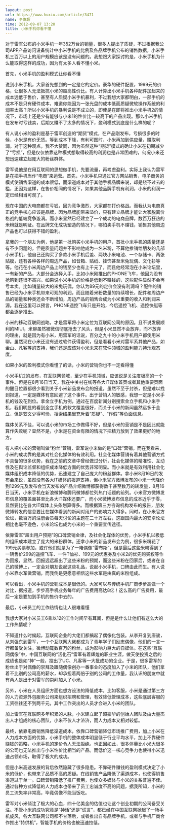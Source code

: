 ```yaml
---
layout: post
url: https://www.huxiu.com/article/3471
name: 李俊超
time: 2012-09-07 13:20
title: 小米手机你看不懂
---
```

对于雷军公布的小米手机一年352万台的销量，很多人提出了质疑，不过根据我公司APP产品访问设备统计中小米手机的比例及各品牌手机公布的销售数据，小米手机三百万以上的用户规模应该是没有问题的。我想跟大家探讨的是，小米手机为什么能取得这样的成功，因为有太多人看不懂小米。

首先，小米手机的盈利模式让你看不懂

说到小米手机，大家首先想到的一定是它的定价。豪华的硬件配置，1999元的价格，让很多人无法抵抗小米的超高性价比。有人计算出小米手机各种配件加起来的成本远低于售价，甚至有人质疑小米手机暴利，不过我想大家都明白，一部手机的成本不是只有硬件成本，难道你能因为一张光盘的成本低而质疑微软操作系统的利润率太高？所以小米手机的暴利说是不成立的，即使是在即将推出小米手机2的情况下，市场上还是少有能够与小米1的性价比一较高下的产品出现。那么小米手机在发布时亏钱卖，后期又赚不了太多的情况下，盈利模式到底是什么样的呢？

有人说小米的盈利是基于雷军创造的“期货”模式，在产品刚发布，亏损很多的时候，小米是有价无货。等到成本下降，有利可图时，小米再加到供应量，赚取利润。对于这种观点，我不大赞同，因为虽然这种“期货”模式的确让小米在初期减少了“亏损”，但是仅仅依靠这种模式想取得较高的利润也是非常困难的，何况小米还想迅速建立起庞大的粉丝群体。

雷军说他是在用互联网的思想做手机，先要流量，再考虑盈利。实际上我认为雷军是在把手机当作“电商”来运营。首先，小米手机只通过官方网站销售，电子商务的模式使销售渠道的成本很低，而渠道成本对于其他手机品牌来说，却是绕不过去的槛，正因为这样，在售价相同的情况下，如果其他品牌手机有利润，小米的利润一定已经相当可观了。

现在中国的大电商都在亏钱，因为竞争激烈，大家都在打价格战。而我认为电商真正的竞争核心应该是品牌，因为品牌能带来溢价，只有建立品牌才能让大家脱离价格战的低端竞争漩涡。而小米显然已经建立了一个成功的电商品牌，数百万狂热的米粉就是明证。在品牌文化成功塑造的情况下，哪怕卖手机不赚钱，销售其他周边产品也可以获得不错的盈利。

拿我的一个朋友为例，他是第一批购买小米手机的用户，首批小米手机的质量还是有不少问题的，但是质量问题并不影响他成为一名米粉，不算他推销给朋友的几部小米手机，他自己还购买了多款小米手机后盖、两块小米电池、一个存储卡、两张贴膜，还有各种各样的周边产品，如音箱、贴纸、挂饰甚至米兔玩偶、文化衫等等。他花在小米周边产品上的钱至少也有上千元了，而且他经常泡在小米论坛里，一有新的产品，大部分会选择入手，比如小米刚推出的PHONE飞车，他因为没有抢购到还很不高兴。如果说小米手机的价格是低到不赚钱的，这些配件显然不会再亏本卖。比如销量较大的米兔玩偶，你认为89元的定价会没有利润吗？配件的销售已经为小米手机带来可观的利润，而且随着米粉数量的持续增长，配件和周边产品的销量和种类还会不断增加，周边产品的销售会成为小米重要的收入和利润来源。我在这里可以预言，PHONE遥控飞车只是开始，今后遥控飞机、遥控快艇等都会逐步推出。

小米的移动互联网战略，才是雷军将小米定位为互联网公司的原因。且不说发展顺利的MIUI，米聊虽然被微信彻底抢去了风头，但是小米显然不会放弃，而不放弃的理由，就是因为有小米，用雷军的话说，百分之九十的小米手机用户都使用米聊。虽然现在小米还没有通过软件获得盈利，但是看看小米对雷军系其他产品，如金山、凡客等的支持，我们还是应该对小米未来在软件领域的盈利能力持乐观态度。

如果小米的盈利模式你看懂了的话，小米的营销你也不一定看得懂

小米手机2的发布，在互联网领域，至少在手机领域，应该说是关注度极高的一个事件。但是在8月16日当天，我在中关村在线等各大IT媒体首页或者其他重要页面的醒目位置都很少看到关于小米新品发布会的报道，虽然不至于封杀，但是难以找到报道，一定是媒体有意回避了这个事件。出于营销人的敏感，我想一定是小米手机的钱没花到位。拿金立手机为例，通过在百度新闻分别搜索金立手机和小米手机，我们明显的看到金立手机的软文覆盖很好，而关于小米的新闻虽然远多于金立，但是软文少得可怜，搜索结果里充斥着“质疑”、“作假”等负面信息。

媒体关系不佳，可以说小米的市场工作做得不好，但是小米的营销是不是因此就能算作失败呢？显然不是，小米是在资金有限的情况下把精力放到了效果更好的地方。

有人把小米的营销叫做“粉丝”营销，雷军说小米做的是“口碑”营销。而在我看来，小米的成功靠的是其对社会化媒体的有效利用。社会化媒体营销有着其他营销方式不具备的很多优势，我在之前的文章中曾经做过分析，社会化媒体的精准性、互动性及在舆论监督和组织成本降低方面的优势非常明显。而小米就是有效利用社会化媒体组织成本降低的优势，迅速建立了自己庞大的粉丝群体。拿小米8月16日的发布会来说，虽然没有各大IT媒体的报道支持，但小米官方微博发布的小米一代降价到1299元及发布会当天发布的产品介绍微博都获得数千甚至数万的转发量，8月16日当天，小米手机在新浪微博和腾讯微博都位列热门话题的前列。小米官方微博发布信息的覆盖面甚至比各大IT媒体还要广，而小米微博发布信息的成本近乎于零，显然要比在各大IT媒体上头条划算得多。而根据第三方咨询机构发布的报告，朋友微博转发的信息要比在媒体看到的新闻对用户的影响力大得多。同时，在小米官方论坛，数百万的注册会员每天讨论的主题在二十万左右，这跟国内最大的安卓论坛相比也毫不逊色，小米论坛也成为小米的一个重要宣传途径。

依靠雷军“超出用户预期”的口碑营销金律，及社会化媒体的优势，小米手机以极低的组织成本建立了庞大的米粉群体。还拿小米的新品发布会为例，很多米粉花了199元买票参加，或许他们就是为了一睹偶像“雷布斯”，但是最后这些米粉得到了一辆售价299的遥控飞车、一件T恤衫、199元的优惠券及小米2的优先购买权等作为回报，显然，回报远远超出了这些米粉的预期，而这些米粉在回家后，或者在自己的微博上，一定会对朋友说起这些礼品，说起小米手机，口碑由此而生。有人说小米靠水军做营销，而我倒是更愿意相信这些水军是由真的米粉组成。

可以看出，小米手机的营销成本是很低的。大家可以与传统手机厂商步步高做一个对比，据报道，步步高手机业务每年的广告费用高达8亿！这么高的广告费用，最后一定是要加到手机的售价中去的。

最后，小米员工的工作热情也让人很难看懂

我想大家对小米员工6乘以12的工作时间早有耳闻，但是是什么让他们有这么大的工作热情呢？

不知道什么时候起，互联网企业的大佬们都搞起了偶像化包装。从李开复到唐骏，从刘强东到雷军，一个个互联网大佬都成为了青年学子们励志偶像，他们的一言一行都备受关注，微博动辄数百万的粉丝，成为影响力巨大的自媒体。在这些“互联网偶像”中，中国互联网的“活化石”雷军有着辉煌的职业生涯，做天使投资之后的成绩也是如“神”一般，投出了UC、凡客等一大批成功的企业。于是，很多雷军的粉丝出于对偶像的崇拜及跟随偶像创办一番事业的态度加入了小米的团队，他们拿着不比别的公司高的薪水，却承担着两倍于别的公司的工作量，我认识的朋友中就有两人是出于对雷军的崇拜加入了小米。

另外，小米在人员组织方面也想方设法的降低成本，比如客服，小米是通过第三方的人力资源外包服务公司来组织招聘和管理，有效降低管理成本，这些底层客服的工资往往还不到两千元，其中工作突出的人员才会进入小米的团队。

加上雷军在互联网多年积累的人脉，小米建立起了超豪华的创始人团队及由大量杰出人才组成的核心团队，小米不仅人才济济，而人力成本又相对较低。

最终，依靠电商销售降低渠道成本，依靠口碑营销降低市场推广费用，加上小米在人力成本方面的优势，小米手机的整体成本明显低于行业平均水平，加上不靠硬件赚钱的策略，小米手机的定价令人无法拒绝。也正因如此，很多体量比小米大很多的公司也无法推出与小米性价比相当的产品。而低价这一核心竞争力也使得小米迅速占领市场，取得了极大的成功。

但是小米高速发展的背后依然隐藏了很多隐患。不靠硬件赚钱的盈利模式决定了小米的低价，也带来了品质不高的质疑。在线销售产品降低了渠道成本，也使得销售渠道过于单一。口碑营销降低了推广费用，也使众多媒体与小米的关系普遍不佳。通过各种方式降低的人力成本也带来了员工忠诚度不高的问题，据我所知，小米的员工流失率非常高，毕竟偶像不能当饭吃。

雷军对小米倾注了极大的心血，四十亿美金的估值也让这个创业初期的公司备受关注。不管小米的成功究竟是“神话”还是“谎言”，都已经在中国互联网掀起了一场手机旋风，各大互联网公司都不甘落后，或者推出自有品牌手机，或者与手机厂商合作推出“特供机”，智能手机的价格也被迅速拉低。

